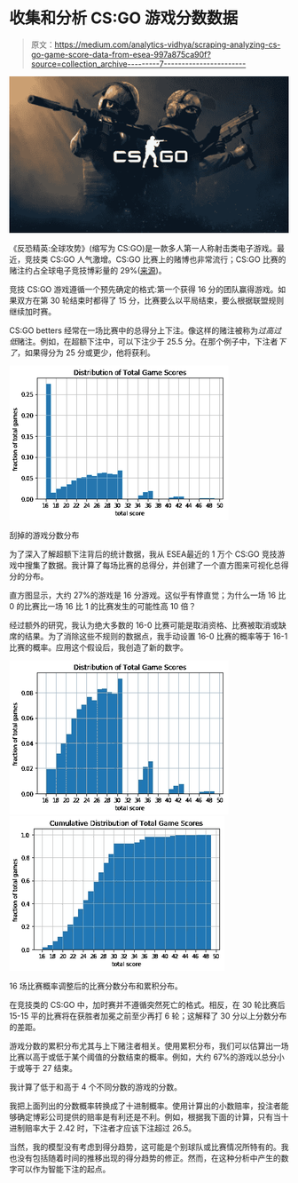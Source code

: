 # 收集和分析 CS:GO 游戏分数数据

> 原文：<https://medium.com/analytics-vidhya/scraping-analyzing-cs-go-game-score-data-from-esea-997a875ca90f?source=collection_archive---------7----------------------->

![](img/9869ec58c043391d80eb4f2bb940c0ce.png)

《反恐精英:全球攻势》(缩写为 CS:GO)是一款多人第一人称射击类电子游戏。最近，竞技类 CS:GO 人气激增。CS:GO 比赛上的赌博也非常流行；CS:GO 比赛的赌注约占全球电子竞技博彩量的 29%([来源](https://www.thelines.com/wp-content/uploads/2018/03/Esports-and-Gambling.pdf))。

竞技 CS:GO 游戏遵循一个预先确定的格式:第一个获得 16 分的团队赢得游戏。如果双方在第 30 轮结束时都得了 15 分，比赛要么以平局结束，要么根据联盟规则继续加时赛。

CS:GO betters 经常在一场比赛中的总得分上下注。像这样的赌注被称为*过高过低*赌注。例如，在超额下注中，可以下注少于 25.5 分。在那个例子中，下注者*下了*，如果得分为 25 分或更少，他将获利。

![](img/3d00dc062118397fe9b01cd79e4ebe0a.png)

刮掉的游戏分数分布

为了深入了解超额下注背后的统计数据，我从 ESEA最近的 1 万个 CS:GO 竞技游戏中搜集了数据。我计算了每场比赛的总得分，并创建了一个直方图来可视化总得分的分布。

直方图显示，大约 27%的游戏是 16 分游戏。这似乎有悖直觉；为什么一场 16 比 0 的比赛比一场 16 比 1 的比赛发生的可能性高 10 倍？

经过额外的研究，我认为绝大多数的 16-0 比赛可能是取消资格、比赛被取消或缺席的结果。为了消除这些不规则的数据点，我手动设置 16-0 比赛的概率等于 16-1 比赛的概率。应用这个假设后，我创造了新的数字。

![](img/f2e1684be908e2feea6df75d639dd87f.png)![](img/66d22b69e4d50fc631bb28385f99e995.png)

16 场比赛概率调整后的比赛分数分布和累积分布。

在竞技类的 CS:GO 中，加时赛并不遵循突然死亡的格式。相反，在 30 轮比赛后 15-15 平的比赛将在获胜者加冕之前至少再打 6 轮；这解释了 30 分以上分数分布的差距。

游戏分数的累积分布尤其与上下赌注者相关。使用累积分布，我们可以估算出一场比赛以高于或低于某个阈值的分数结束的概率。例如，大约 67%的游戏以总分小于或等于 27 结束。

我计算了低于和高于 4 个不同分数的游戏的分数。

我把上面列出的分数概率转换成了十进制概率。使用计算出的小数赔率，投注者能够确定博彩公司提供的赔率是有利还是不利。例如，根据我下面的计算，只有当十进制赔率大于 2.42 时，下注者才应该下注超过 26.5。

当然，我的模型没有考虑到得分趋势，这可能是个别球队或比赛情况所特有的。我也没有包括随着时间的推移出现的得分趋势的修正。然而，在这种分析中产生的数字可以作为智能下注的起点。